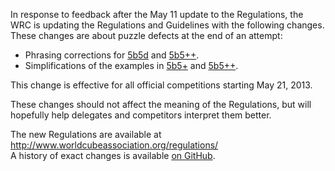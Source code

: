 In response to feedback after the May 11 update to the Regulations, the WRC is updating the Regulations and Guidelines with the following changes. These changes are about puzzle defects at the end of an attempt:

- Phrasing corrections for [5b5d](http://www.worldcubeassociation.org/regulations/#5b5d) and [5b5++](http://www.worldcubeassociation.org/regulations/guidelines.html#5b5++).
- Simplifications of the examples in [5b5+](http://www.worldcubeassociation.org/regulations/guidelines.html#5b5+) and [5b5++](http://www.worldcubeassociation.org/regulations/guidelines.html#5b5++).

This change is effective for all official competitions starting May 21, 2013.

<!--break-->

These changes should not affect the meaning of the Regulations, but will hopefully help delegates and competitors interpret them better.

The new Regulations are available at <http://www.worldcubeassociation.org/regulations/>  
A history of exact changes is available [on GitHub](https://github.com/cubing/wca-documents/compare/official-2013-05-10...official-2013-05-21).